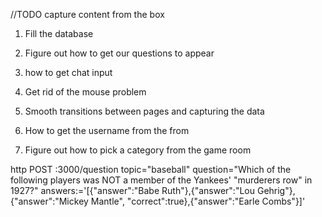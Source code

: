 <!-- 1. Set up Mongoose -->
<!-- 1. Set up route to fill up database -->
  
<!-- 1. Set up Socket Server -->
  <!-- - Test to get one socket to talk to the server
  - Then we can test another one.  -->

<!-- 1. Skeleton of console screens -->
<!-- make a form -->
  

  //TODO 
capture content from the box
1. Fill the database

2. Figure out how to get our questions to appear

3. how to get chat input

4. Get rid of the mouse problem

5. Smooth transitions between pages and capturing the data

6. How to get the username from the from

7. Figure out how to pick a category from the game room





<!-- Timer Practice 

function timerCount() {
  setInterval(() => {
    let counter = 1;
    if (counter > 0)
      console.log('Timer', counter );
      counter++;
    // else {
    //   console.log('sorry time is up.')
    // }
    },1000);
  }
  timerCount(); -->


<!-- POST NEW QUESTIONS
http POST :3000/question topic="baseball" question="Which of the following players was NOT a member of the Yankees’ 'murderer’s row' in 1927?" answers:='[{"answer":"Babe Ruth"},{"answer":"Lou Gehrig"},{"answer":"Mickey Mantle", "correct":true},{"anwswer":"Earle Combs"}]' -->

http POST :3000/question topic="baseball" question="Which of the following players was NOT a member of the Yankees' \"murderers row\" in 1927?" answers:='[{"answer":"Babe Ruth"},{"answer":"Lou Gehrig"},{"answer":"Mickey Mantle", "correct":true},{"answer":"Earle Combs"}]'